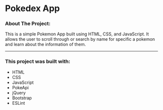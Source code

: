 # **Pokedex App**

### **About The Project:**

This is a simple Pokemon App built using HTML, CSS, and JavaScript. It allows the user to scroll through or search by name for specific a pokemon and learn about the information of them.

---

### **This project was built with:**

- HTML
- CSS
- JavaScript
- PokeApi
- jQuery
- Bootstrap
- ESLint
